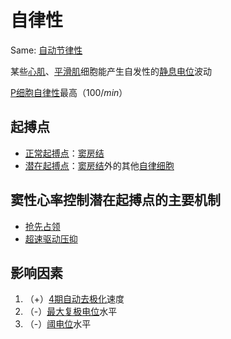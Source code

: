 # 自律性

Same: [自动节律性](自动节律性.md)

某些[心肌](心肌.md)、[平滑肌](平滑肌.md)细胞能产生自发性的[静息电位](静息电位.md)波动

[P细胞](P细胞.md)[自律性](自律性.md)最高（$100/min$）

## 起搏点

- [正常起搏点](正常起搏点.md)：[窦房结](窦房结.md)
- [潜在起搏点](潜在起搏点.md)：[窦房结](窦房结.md)外的其他[自律细胞](自律细胞.md)

## 窦性心率控制潜在起搏点的主要机制

- [抢先占领](抢先占领.md)
- [超速驱动压抑](超速驱动压抑.md)

## 影响因素

1. （+）[4期自动去极化](4期自动去极化.md)速度
2. （-）[最大复极电位](最大复极电位.md)水平
3. （-）[阈电位](阈电位.md)水平
